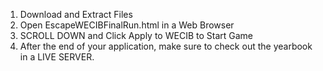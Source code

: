 1. Download and Extract Files
2. Open EscapeWECIBFinalRun.html in a Web Browser
3. SCROLL DOWN and Click Apply to WECIB to Start Game 
4. After the end of your application, make sure to check out the yearbook in a LIVE SERVER.
